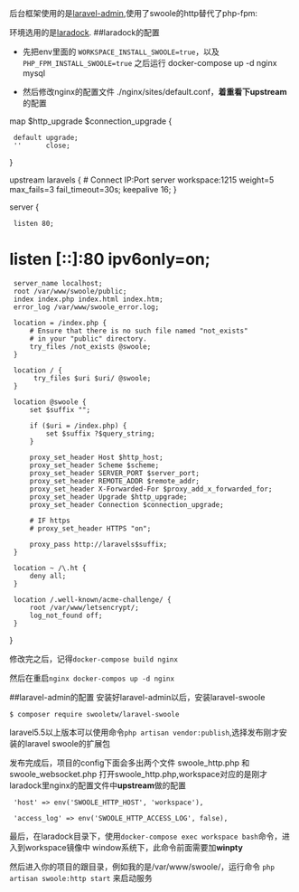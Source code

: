 后台框架使用的是[laravel-admin](https://laravel-admin.org/docs/zh),使用了swoole的http替代了php-fpm:

环境选用的是[laradock](http://laradock.io/).
##laradock的配置
- 先把env里面的 `WORKSPACE_INSTALL_SWOOLE=true`，以及 `PHP_FPM_INSTALL_SWOOLE=true`
之后运行 docker-compose up -d nginx mysql

- 然后修改nginx的配置文件 ./nginx/sites/default.conf，**着重看下upstream**的配置



map $http_upgrade $connection_upgrade {

     default upgrade;
     ''      close;
 }

 upstream laravels {
     # Connect IP:Port
     server workspace:1215 weight=5 max_fails=3 fail_timeout=30s;
     keepalive 16;
 }

 server {

     listen 80;
 #    listen [::]:80 ipv6only=on;

     server_name localhost;
     root /var/www/swoole/public;
     index index.php index.html index.htm;
     error_log /var/www/swoole_error.log;

     location = /index.php {
         # Ensure that there is no such file named "not_exists"
         # in your "public" directory.
         try_files /not_exists @swoole;
     }

     location / {
          try_files $uri $uri/ @swoole;
     }

     location @swoole {
         set $suffix "";

         if ($uri = /index.php) {
             set $suffix ?$query_string;
         }

         proxy_set_header Host $http_host;
         proxy_set_header Scheme $scheme;
         proxy_set_header SERVER_PORT $server_port;
         proxy_set_header REMOTE_ADDR $remote_addr;
         proxy_set_header X-Forwarded-For $proxy_add_x_forwarded_for;
         proxy_set_header Upgrade $http_upgrade;
         proxy_set_header Connection $connection_upgrade;

         # IF https
         # proxy_set_header HTTPS "on";

         proxy_pass http://laravels$suffix;
     }

     location ~ /\.ht {
         deny all;
     }

     location /.well-known/acme-challenge/ {
         root /var/www/letsencrypt/;
         log_not_found off;
     }
 }
         
         
         
修改完之后，记得`docker-compose build nginx`

然后在重启`nginx docker-compos up -d nginx`

##laravel-admin的配置
 安装好laravel-admin以后，安装laravel-swoole
 
`$ composer require swooletw/laravel-swoole`

laravel5.5以上版本可以使用命令`php artisan vendor:publish`,选择发布刚才安装的laravel swoole的扩展包

发布完成后，项目的config下面会多出两个文件 swoole_http.php 和swoole_websocket.php
打开swoole_http.php,workspace对应的是刚才laradock里nginx的配置文件中**upstream**做的配置

` 'host' => env('SWOOLE_HTTP_HOST', 'workspace'),`

`  'access_log' => env('SWOOLE_HTTP_ACCESS_LOG', false),
`

最后，在laradock目录下，使用`docker-compose exec workspace bash`命令，进入到workspace镜像中
window系统下，此命令前面需要加**winpty**

然后进入你的项目的跟目录，例如我的是/var/www/swoole/，运行命令
`php artisan swoole:http start` 来启动服务
